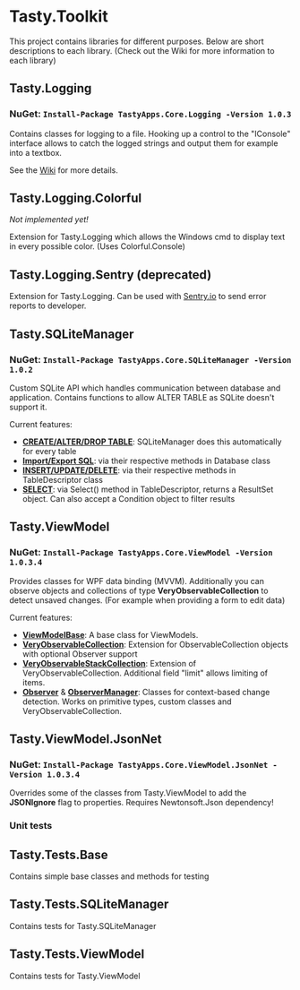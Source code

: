 # Tasty.Toolkit

This project contains libraries for different purposes. Below are short descriptions to each library. (Check out the Wiki for more information to each library)

## Tasty.Logging
### NuGet: `Install-Package TastyApps.Core.Logging -Version 1.0.3`

Contains classes for logging to a file. 
Hooking up a control to the "IConsole" interface allows to catch the logged strings and output them for example into a textbox.

See the [Wiki](https://github.com/BlackTasty/Tasty.Toolkit/wiki/Tasty.Logging) for more details.

## Tasty.Logging.Colorful
*Not implemented yet!*

Extension for Tasty.Logging which allows the Windows cmd to display text in every possible color. (Uses Colorful.Console)

## Tasty.Logging.Sentry (deprecated)
Extension for Tasty.Logging. Can be used with [Sentry.io](https://sentry.io/welcome/) to send error reports to developer. 

## Tasty.SQLiteManager
### NuGet: `Install-Package TastyApps.Core.SQLiteManager -Version 1.0.2`

Custom SQLite API which handles communication between database and application. Contains functions to allow ALTER TABLE as SQLite doesn't support it.

Current features:
- [**CREATE/ALTER/DROP TABLE**](): SQLiteManager does this automatically for every table
- [**Import/Export SQL**](): via their respective methods in Database class
- [**INSERT/UPDATE/DELETE**](): via their respective methods in TableDescriptor class
- [**SELECT**](): via Select() method in TableDescriptor, returns a ResultSet object. Can also accept a Condition object to filter results

## Tasty.ViewModel
### NuGet: `Install-Package TastyApps.Core.ViewModel -Version 1.0.3.4`

Provides classes for WPF data binding (MVVM). Additionally you can observe objects and collections of type **VeryObservableCollection** to detect unsaved changes. (For example when providing a form to edit data)

Current features:
- [**ViewModelBase**](): A base class for ViewModels.
- [**VeryObservableCollection**](): Extension for ObservableCollection<T> objects with optional Observer support
- [**VeryObservableStackCollection**](): Extension of VeryObservableCollection<T>. Additional field "limit" allows limiting of items.
- [**Observer**]() & [**ObserverManager**](): Classes for context-based change detection. Works on primitive types, custom classes and VeryObservableCollection<T>.
  

## Tasty.ViewModel.JsonNet
### NuGet: `Install-Package TastyApps.Core.ViewModel.JsonNet -Version 1.0.3.4`
  
Overrides some of the classes from Tasty.ViewModel to add the **JSONIgnore** flag to properties. Requires Newtonsoft.Json dependency!

### Unit tests

## Tasty.Tests.Base
Contains simple base classes and methods for testing

## Tasty.Tests.SQLiteManager
Contains tests for Tasty.SQLiteManager

## Tasty.Tests.ViewModel
Contains tests for Tasty.ViewModel
